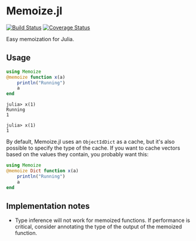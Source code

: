 # Memoize.jl

[![Build Status](https://travis-ci.org/simonster/Memoize.jl.png?branch=master)](https://travis-ci.org/simonster/Memoize.jl) [![Coverage Status](http://img.shields.io/coveralls/JuliaStats/Memoize.jl.svg)](https://coveralls.io/r/JuliaStats/Memoize.jl)

Easy memoization for Julia.

## Usage

```julia
using Memoize
@memoize function x(a)
	println("Running")
	a
end
```

```
julia> x(1)
Running
1

julia> x(1)
1
```

By default, Memoize.jl uses an `ObjectIdDict` as a cache, but it's also possible to specify the type of the cache. If you want to cache vectors based on the values they contain, you probably want this:

```julia
using Memoize
@memoize Dict function x(a)
	println("Running")
	a
end
```

## Implementation notes

- Type inference will not work for memoized functions. If performance is critical, consider annotating the type of the output of the memoized function.